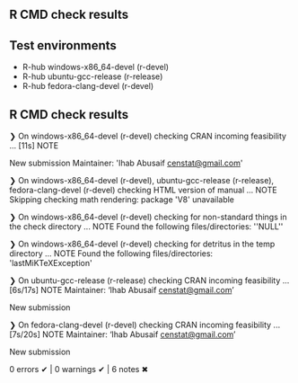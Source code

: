 ## R CMD check results 

## Test environments
- R-hub windows-x86_64-devel (r-devel)
- R-hub ubuntu-gcc-release (r-release)
- R-hub fedora-clang-devel (r-devel)

## R CMD check results
❯ On windows-x86_64-devel (r-devel)
  checking CRAN incoming feasibility ... [11s] NOTE
  
  New submission
  Maintainer: 'Ihab Abusaif <censtat@gmail.com>'

❯ On windows-x86_64-devel (r-devel), ubuntu-gcc-release (r-release), fedora-clang-devel (r-devel)
  checking HTML version of manual ... NOTE
  Skipping checking math rendering: package 'V8' unavailable

❯ On windows-x86_64-devel (r-devel)
  checking for non-standard things in the check directory ... NOTE
  Found the following files/directories:
    ''NULL''

❯ On windows-x86_64-devel (r-devel)
  checking for detritus in the temp directory ... NOTE
  Found the following files/directories:
    'lastMiKTeXException'

❯ On ubuntu-gcc-release (r-release)
  checking CRAN incoming feasibility ... [6s/17s] NOTE
  Maintainer: ‘Ihab Abusaif <censtat@gmail.com>’
  
  New submission

❯ On fedora-clang-devel (r-devel)
  checking CRAN incoming feasibility ... [7s/20s] NOTE
  Maintainer: ‘Ihab Abusaif <censtat@gmail.com>’
  
  New submission

0 errors ✔ | 0 warnings ✔ | 6 notes ✖
